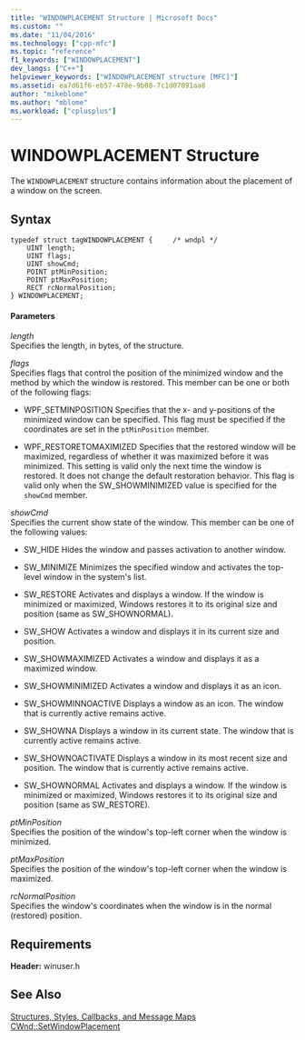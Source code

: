 ```yaml
---
title: "WINDOWPLACEMENT Structure | Microsoft Docs"
ms.custom: ""
ms.date: "11/04/2016"
ms.technology: ["cpp-mfc"]
ms.topic: "reference"
f1_keywords: ["WINDOWPLACEMENT"]
dev_langs: ["C++"]
helpviewer_keywords: ["WINDOWPLACEMENT structure [MFC]"]
ms.assetid: ea7d61f6-eb57-478e-9b08-7c1d07091aa8
author: "mikeblome"
ms.author: "mblome"
ms.workload: ["cplusplus"]
---
```

# WINDOWPLACEMENT Structure
The `WINDOWPLACEMENT` structure contains information about the placement of a window on the screen.  
  
## Syntax  
  
```  
typedef struct tagWINDOWPLACEMENT {     /* wndpl */  
    UINT length;  
    UINT flags;  
    UINT showCmd;  
    POINT ptMinPosition;  
    POINT ptMaxPosition;  
    RECT rcNormalPosition;  
} WINDOWPLACEMENT;  
```  
  
#### Parameters  
 *length*  
 Specifies the length, in bytes, of the structure.  
  
 *flags*  
 Specifies flags that control the position of the minimized window and the method by which the window is restored. This member can be one or both of the following flags:  
  
- WPF_SETMINPOSITION Specifies that the x- and y-positions of the minimized window can be specified. This flag must be specified if the coordinates are set in the `ptMinPosition` member.  
  
- WPF_RESTORETOMAXIMIZED Specifies that the restored window will be maximized, regardless of whether it was maximized before it was minimized. This setting is valid only the next time the window is restored. It does not change the default restoration behavior. This flag is valid only when the SW_SHOWMINIMIZED value is specified for the `showCmd` member.  
  
 *showCmd*  
 Specifies the current show state of the window. This member can be one of the following values:  
  
- SW_HIDE Hides the window and passes activation to another window.  
  
- SW_MINIMIZE Minimizes the specified window and activates the top-level window in the system's list.  
  
- SW_RESTORE Activates and displays a window. If the window is minimized or maximized, Windows restores it to its original size and position (same as SW_SHOWNORMAL).  
  
- SW_SHOW Activates a window and displays it in its current size and position.  
  
- SW_SHOWMAXIMIZED Activates a window and displays it as a maximized window.  
  
- SW_SHOWMINIMIZED Activates a window and displays it as an icon.  
  
- SW_SHOWMINNOACTIVE Displays a window as an icon. The window that is currently active remains active.  
  
- SW_SHOWNA Displays a window in its current state. The window that is currently active remains active.  
  
- SW_SHOWNOACTIVATE Displays a window in its most recent size and position. The window that is currently active remains active.  
  
- SW_SHOWNORMAL Activates and displays a window. If the window is minimized or maximized, Windows restores it to its original size and position (same as SW_RESTORE).  
  
 *ptMinPosition*  
 Specifies the position of the window's top-left corner when the window is minimized.  
  
 *ptMaxPosition*  
 Specifies the position of the window's top-left corner when the window is maximized.  
  
 *rcNormalPosition*  
 Specifies the window's coordinates when the window is in the normal (restored) position.  
  
## Requirements  
 **Header:** winuser.h  
  
## See Also  
 [Structures, Styles, Callbacks, and Message Maps](../../mfc/reference/structures-styles-callbacks-and-message-maps.md)   
 [CWnd::SetWindowPlacement](../../mfc/reference/cwnd-class.md#setwindowplacement)

